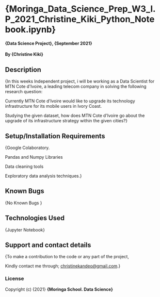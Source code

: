 # {Moringa_Data_Science_Prep_W3_I.P_2021_Christine_Kiki_Python_Notebook.ipynb}

#### {Data Science Project}, {September 2021}

#### By **{Christine Kiki}**

## Description
{In this weeks Independent project, i will be working as a Data Scientist for MTN Cote d'Ivoire, a leading telecom company in solving the following research question:

Currently MTN Cote d'Ivoire would like to upgrade its technology infrastructure for its mobile users in Ivory Coast. 

Studying the given dataset, how does MTN Cote d'Ivoire go about the upgrade of its infrastructure strategy within the given cities?}

## Setup/Installation Requirements
{Google Colaboratory.

Pandas and Numpy Libraries

Data cleaning tools

Exploratory data analysis techniques.}

## Known Bugs
{No Known Bugs }

## Technologies Used
{Jupyter Notebook}

## Support and contact details
{To make a contribution to the code or any part of the project, 

Kindly contact me through; christinekandeo@gmail.com.}
### License

Copyright (c) {2021} **{Moringa School. Data Science}**
